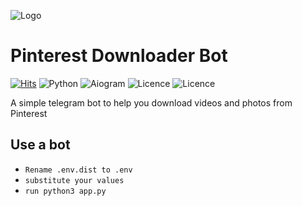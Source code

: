 ![Logo](https://github.com/waydk/PinterestDownloader/blob/main/images/logo.jpg)
# Pinterest Downloader Bot
[![Hits](https://hits.seeyoufarm.com/api/count/incr/badge.svg?url=https%3A%2F%2Fgithub.com%2Fwaydk%2FPinterestDownloader&count_bg=%23000000&title_bg=%23000000&icon=iconify.svg&icon_color=%23FFFFFF&title=hits&edge_flat=false)](https://hits.seeyoufarm.com)
![Python](https://img.shields.io/badge/python%20-3.9-black?labelColor=060606&logo=python&logoColor=white)
![Aiogram](https://img.shields.io/badge/aiogram%20-2.12.1-black?labelColor=060606)
![Licence](https://img.shields.io/badge/Licence%20-MIT-black?labelColor=060606)
![Licence](https://img.shields.io/badge/Pinterest-red?labelColor=red&logo=pinterest&logoColor=white)

A simple telegram bot to help you download videos and photos from Pinterest

## Use a bot
- `Rename .env.dist to .env`
- `substitute your values`
- `run python3 app.py`

